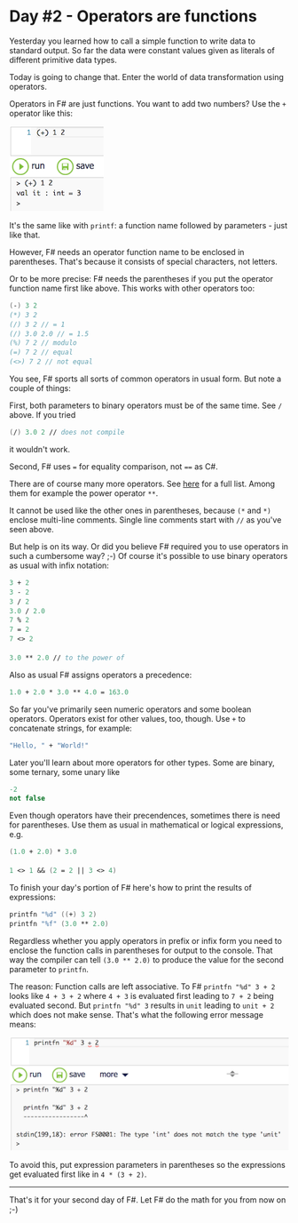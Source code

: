 # Day #2 - Operators are functions
Yesterday you learned how to call a simple function to write data to standard output. So far the data were constant values given as literals of different primitive data types.

Today is going to change that. Enter the world of data transformation using operators.

Operators in F# are just functions. You want to add two numbers? Use the `+` operator like this:

![](images/w01d02a.png)

It's the same like with `printf`: a function name followed by parameters - just like that.

However, F# needs an operator function name to be enclosed in parentheses. That's because it consists of special characters, not letters.

Or to be more precise: F# needs the parentheses if you put the operator function name first like above. This works with other operators too:

```fsharp
(-) 3 2
(*) 3 2
(/) 3 2 // = 1
(/) 3.0 2.0 // = 1.5
(%) 7 2 // modulo
(=) 7 2 // equal
(<>) 7 2 // not equal
```

You see, F# sports all sorts of common operators in usual form. But note a couple of things:

First, both parameters to binary operators must be of the same time. See `/` above. If you tried

```fsharp
(/) 3.0 2 // does not compile
```

it wouldn't work.

Second, F# uses `=` for equality comparison, not `==` as C#.

There are of course many more operators. See [here](https://msdn.microsoft.com/en-us/library/dd233228.aspx) for a full list. Among them for example the power operator `**`.

It cannot be used like the other ones in parentheses, because `(*` and `*)` enclose multi-line comments. Single line comments start with `//` as you've seen above.

But help is on its way. Or did you believe F# required you to use operators in such a cumbersome way? ;-) Of course it's possible to use binary operators as usual with infix notation:

```fsharp
3 + 2
3 - 2
3 / 2
3.0 / 2.0
7 % 2
7 = 2
7 <> 2

3.0 ** 2.0 // to the power of
```

Also as usual F# assigns operators a precedence:

```fsharp
1.0 + 2.0 * 3.0 ** 4.0 = 163.0
```

So far you've primarily seen numeric operators and some boolean operators. Operators exist for other values, too, though. Use `+` to concatenate strings, for example:

```fsharp
"Hello, " + "World!"
```

Later you'll learn about more operators for other types. Some are binary, some ternary, some unary like

```fsharp
-2
not false
```

Even though operators have their precendences, sometimes there is need for parentheses. Use them as usual in mathematical or logical expressions, e.g.

```fsharp
(1.0 + 2.0) * 3.0

1 <> 1 && (2 = 2 || 3 <> 4)

```

To finish your day's portion of F# here's how to print the results of expressions:

```fsharp
printfn "%d" ((+) 3 2)
printfn "%f" (3.0 ** 2.0)
```

Regardless whether you apply operators in prefix or infix form you need to enclose the function calls in parentheses for output to the console. That way the compiler can tell `(3.0 ** 2.0)` to produce the value for the second parameter to `printfn`.

The reason: Function calls are left associative. To F# `printfn "%d" 3 + 2` looks like `4 + 3 + 2` where `4 + 3` is evaluated first leading to `7 + 2` being evaluated second. But `printfn "%d" 3` results in `unit` leading to `unit + 2` which does not make sense. That's what the following error message means:

![](images/w01d02b.png)

To avoid this, put expression parameters in parentheses so the expressions get evaluated first like in `4 * (3 + 2)`.

***

That's it for your second day of F#. Let F# do the math for you from now on ;-)